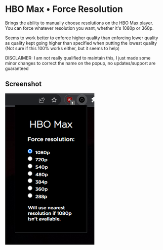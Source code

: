 # HBO Max • Force Resolution
Brings the ability to manually choose resolutions on the HBO Max player. You can force whatever resolution you want, whether it's 1080p or 360p.

Seems to work better to enforce higher quality than enforcing lower quality as quality kept going higher than specified when putting the lowest quality (Not sure if this 100% works either, but it seems to help)

DISCLAIMER: I am not really qualified to maintain this, I just made some minor changes to correct the name on the popup, no updates/support are guaranteed

## Screenshot
![Screenshot](/screenshot.png?raw=true)
